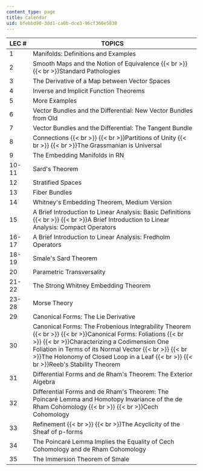 ```yaml
---
content_type: page
title: Calendar
uid: bfebbd90-3dd1-ca0b-dce3-96cf360e5830
---
```


| LEC # | TOPICS  |
| --- | --- |
| 1 | Manifolds: Definitions and Examples |
| 2 | Smooth Maps and the Notion of Equivalence  {{< br >}}  {{< br >}}Standard Pathologies |
| 3 | The Derivative of a Map between Vector Spaces |
| 4 | Inverse and Implicit Function Theorems |
| 5 | More Examples |
| 6 | Vector Bundles and the Differential: New Vector Bundles from Old |
| 7 | Vector Bundles and the Differential: The Tangent Bundle |
| 8 | Connections  {{< br >}}  {{< br >}}Partitions of Unity  {{< br >}}  {{< br >}}The Grassmanian is Universal |
| 9 | The Embedding Manifolds in RN |
| 10-11 | Sard's Theorem |
| 12 | Stratified Spaces |
| 13 | Fiber Bundles |
| 14 | Whitney's Embedding Theorem, Medium Version |
| 15 | A Brief Introduction to Linear Analysis: Basic Definitions  {{< br >}}  {{< br >}}A Brief Introduction to Linear Analysis: Compact Operators |
| 16-17 | A Brief Introduction to Linear Analysis: Fredholm Operators |
| 18-19 | Smale's Sard Theorem |
| 20 | Parametric Transversality |
| 21-22 | The Strong Whitney Embedding Theorem |
| 23-28 | Morse Theory |
| 29 | Canonical Forms: The Lie Derivative |
| 30 | Canonical Forms: The Frobenious Integrability Theorem  {{< br >}}  {{< br >}}Canonical Forms: Foliations  {{< br >}}  {{< br >}}Characterizing a Codimension One Foliation in Terms of its Normal Vector  {{< br >}}  {{< br >}}The Holonomy of Closed Loop in a Leaf  {{< br >}}  {{< br >}}Reeb's Stability Theorem |
| 31 | Differential Forms and de Rham's Theorem: The Exterior Algebra |
| 32 | Differential Forms and de Rham's Theorem: The Poincaré Lemma and Homotopy Invariance of the de Rham Cohomology  {{< br >}}  {{< br >}}Cech Cohomology |
| 33 | Refinement  {{< br >}}  {{< br >}}The Acyclicity of the Sheaf of p-forms |
| 34 | The Poincaré Lemma Implies the Equality of Cech Cohomology and de Rham Cohomology |
| 35 | The Immersion Theorem of Smale